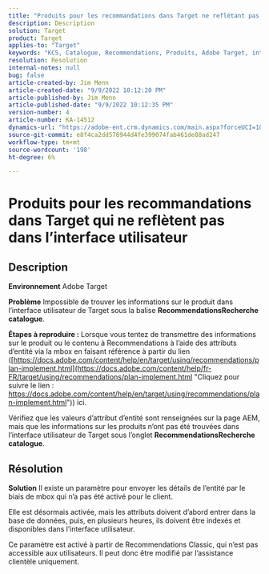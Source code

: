 ```yaml
---
title: "Produits pour les recommandations dans Target ne reflétant pas dans l’interface utilisateur"
description: Description
solution: Target
product: Target
applies-to: "Target"
keywords: "KCS, Catalogue, Recommendations, Produits, Adobe Target, interface utilisateur, informations, recherche"
resolution: Resolution
internal-notes: null
bug: false
article-created-by: Jim Menn
article-created-date: "9/9/2022 10:12:20 PM"
article-published-by: Jim Menn
article-published-date: "9/9/2022 10:12:35 PM"
version-number: 4
article-number: KA-14512
dynamics-url: "https://adobe-ent.crm.dynamics.com/main.aspx?forceUCI=1&pagetype=entityrecord&etn=knowledgearticle&id=8c8b7b73-8c30-ed11-9db1-0022480866ad"
source-git-commit: e8f4ca2dd578944d4fe399074fab461de88ad247
workflow-type: tm+mt
source-wordcount: '198'
ht-degree: 6%

---
```


# Produits pour les recommandations dans Target qui ne reflètent pas dans l’interface utilisateur

## Description


<b>Environnement</b>
Adobe Target

<b>Problème</b>
Impossible de trouver les informations sur le produit dans l’interface utilisateur de Target sous la balise <b>Recommendations</b><b>Recherche catalogue</b>.

<b>Étapes à reproduire :</b>
Lorsque vous tentez de transmettre des informations sur le produit ou le contenu à Recommendations à l’aide des attributs d’entité via la mbox en faisant référence à partir du lien ([https://docs.adobe.com/content/help/en/target/using/recommendations/plan-implement.html](https://docs.adobe.com/content/help/fr-FR/target/using/recommendations/plan-implement.html "Cliquez pour suivre le lien : https://docs.adobe.com/content/help/en/target/using/recommendations/plan-implement.html")) ici.


Vérifiez que les valeurs d’attribut d’entité sont renseignées sur la page AEM, mais que les informations sur les produits n’ont pas été trouvées dans l’interface utilisateur de Target sous l’onglet <b>Recommendations</b><b>Recherche catalogue</b>.


## Résolution


<b>Solution</b>
Il existe un paramètre pour envoyer les détails de l’entité par le biais de mbox qui n’a pas été activé pour le client.

Elle est désormais activée, mais les attributs doivent d’abord entrer dans la base de données, puis, en plusieurs heures, ils doivent être indexés et disponibles dans l’interface utilisateur.

Ce paramètre est activé à partir de Recommendations Classic, qui n’est pas accessible aux utilisateurs. Il peut donc être modifié par l’assistance clientèle uniquement.
